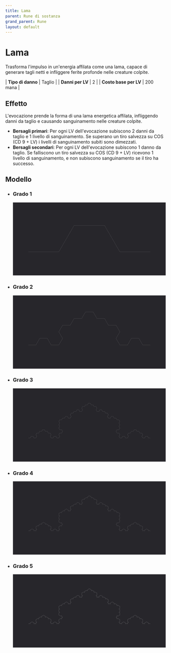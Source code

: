 ```yaml
---
title: Lama
parent: Rune di sostanza
grand_parent: Rune
layout: default
---
```


# **Lama**

Trasforma l'impulso in un'energia affilata come una lama, capace di generare tagli netti e infliggere ferite profonde nelle creature colpite.

| **Tipo di danno**      | Taglio                                    |
| **Danni per LV**       | 2                                         |
| **Costo base per LV**  | 200 mana                                  |

## Effetto
L'evocazione prende la forma di una lama energetica affilata, infliggendo danni da taglio e causando sanguinamento nelle creature colpite.  
- **Bersagli primari**: Per ogni LV dell'evocazione subiscono 2 danni da taglio e 1 livello di sanguinamento. Se superano un tiro salvezza su COS (CD 9 + LV) i livelli di sanguinamento subiti sono dimezzati.
- **Bersagli secondari**: Per ogni LV dell'evocazione subiscono 1 danno da taglio. Se falliscono un tiro salvezza su COS (CD 9 + LV) ricevono 1 livello di sanguinamento, e non subiscono sanguinamento se il tiro ha successo.

## Modello
- ### Grado 1<br>
  ![Grado 1](1.png "Grado 1")
- ### Grado 2<br>
  ![Grado 2](2.png "Grado 2")
- ### Grado 3<br>
  ![Grado 3](3.png "Grado 3")
- ### Grado 4<br>
  ![Grado 4](4.png "Grado 4")
- ### Grado 5<br>
  ![Grado 5](5.png "Grado 5")
